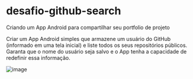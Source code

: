 # desafio-github-search
Criando um App Android para compartilhar seu portfolio de projeto 

Criar um App Android simples que armazene um usuário do GitHub (informado em uma tela inicial) e liste todos os seus repositórios públicos. Garanta que o nome do usuário seja salvo e o App tenha a capacidade de redefinir essa informação.

![image](https://user-images.githubusercontent.com/5827265/188474294-4472bcc0-24ee-4ccd-80a8-7cee0372e7fa.png)

